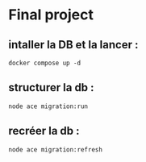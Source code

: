 # Final project

## intaller la DB et la lancer : 
`docker compose up -d`

## structurer la db :
`node ace migration:run`

## recréer la db :
`node ace migration:refresh`